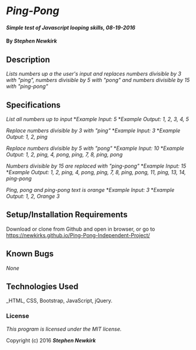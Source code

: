 # _Ping-Pong_

#### _Simple test of Javascript looping skills, 08-19-2016_

#### By _**Stephen Newkirk**_

## Description

_Lists numbers up a the user's input and replaces numbers divisible by 3 with "ping", numbers divisible by 5 with "pong" and numbers divisible by 15 with "ping-pong"_

## Specifications

_List all numbers up to input_
*_Example Input: 5_
*_Example Output: 1, 2, 3, 4, 5_

_Replace numbers divisible by 3 with "ping"_
*_Example Input: 3_
*_Example Output: 1, 2, ping_

_Replace numbers divisible by 5 with "pong"_
*_Example Input: 10_
*_Example Output: 1, 2, ping, 4, pong, ping, 7, 8, ping, pong_

_Numbers divisible by 15 are replaced with "ping-pong"_
*_Example Input: 15_
*_Example Output: 1, 2, ping, 4, pong, ping, 7, 8, ping, pong, 11, ping, 13, 14, ping-pong_

_Ping, pong and ping-pong text is orange_
*_Example Input: 3_
*_Example Output: 1, 2, *Orange 3*_

## Setup/Installation Requirements

Download or clone from Github and open in browser, or go to https://newkirks.github.io/Ping-Pong-Independent-Project/

## Known Bugs

_None_

## Technologies Used

_HTML, CSS, Bootstrap, JavaScript, jQuery.

### License

*This program is licensed under the MIT license.*

Copyright (c) 2016 **_Stephen Newkirk_**
